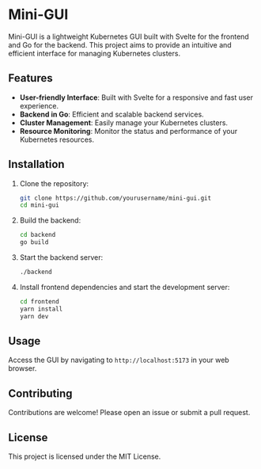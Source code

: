 # Mini-GUI

Mini-GUI is a lightweight Kubernetes GUI built with Svelte for the frontend and Go for the backend. This project aims to provide an intuitive and efficient interface for managing Kubernetes clusters.

## Features

- **User-friendly Interface**: Built with Svelte for a responsive and fast user experience.
- **Backend in Go**: Efficient and scalable backend services.
- **Cluster Management**: Easily manage your Kubernetes clusters.
- **Resource Monitoring**: Monitor the status and performance of your Kubernetes resources.

## Installation

1. Clone the repository:
    ```sh
    git clone https://github.com/yourusername/mini-gui.git
    cd mini-gui
    ```

2. Build the backend:
    ```sh
    cd backend
    go build
    ```

3. Start the backend server:
    ```sh
    ./backend
    ```

4. Install frontend dependencies and start the development server:
    ```sh
    cd frontend
    yarn install
    yarn dev
    ```

## Usage

Access the GUI by navigating to `http://localhost:5173` in your web browser.

## Contributing

Contributions are welcome! Please open an issue or submit a pull request.

## License

This project is licensed under the MIT License.